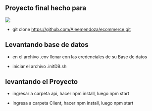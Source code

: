 
## Proyecto final hecho para 
<p align='left' backgroundColor='white'>
    <img src='https://static.wixstatic.com/media/85087f_0d84cbeaeb824fca8f7ff18d7c9eaafd~mv2.png/v1/fill/w_160,h_30,al_c,q_85,usm_0.66_1.00_0.01/Logo_completo_Color_1PNG.webp' </img>
</p>


- git clone https://github.com/Aleemendoza/ecommerce.git


## Levantando base de datos 

- en el archivo .env llenar con las credenciales de su Base de datos

- iniciar el archivo .initDB.sh
  

## levantando el Proyecto


- ingresar a carpeta api, hacer npm install, luego npm start

- Ingresa a carpeta Client, hacer npm install, luego npm start

